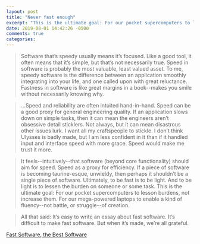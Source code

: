 ```yaml
---
layout: post
title: "Never fast enough"
excerpt: "This is the ultimate goal: For our pocket supercomputers to lesson burdens, not increase them. For our mega-powered laptops to enable a kind of fluency--not battle, or struggle--of creation."
date: 2019-08-01 14:42:26 -0500
comments: true
categories: 
---
```


>Software that’s speedy usually means it’s focused. Like a good tool, it often means that it’s simple, but that’s not necessarily true. Speed in software is probably the most valuable, least valued asset. To me, speedy software is the difference between an application smoothly integrating into your life, and one called upon with great reluctance. Fastness in software is like great margins in a book--makes you smile without necessarily knowing why.

>...Speed and reliability are often intuited hand-in-hand. Speed can be a good proxy for general engineering quality. If an application slows down on simple tasks, then it can mean the engineers aren’t obsessive detail sticklers. Not always, but it can mean disastrous other issues lurk. I want all my craftspeople to stickle. I don’t think Ulysses is badly made, but I am less confident in it than if it handled input and interface speed with more grace. Speed would make me trust it more.

>It feels--intuitively--that software (beyond core functionality) should aim for speed. Speed as a proxy for efficiency. If a piece of software is becoming taurine-esque, unwieldy, then perhaps it shouldn’t be a single piece of software. Ultimately, to be fast is to be light. And to be light is to lessen the burden on someone or some task. This is the ultimate goal: For our pocket supercomputers to lesson burdens, not increase them. For our mega-powered laptops to enable a kind of fluency--not battle, or struggle--of creation.

>All that said: It’s easy to write an essay about fast software. It’s difficult to make fast software. But when it’s made, we’re all grateful.

[Fast Software, the Best Software](https://craigmod.com/essays/fast_software/)

